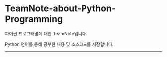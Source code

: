 # TeamNote-about-Python-Programming
파이썬 프로그래밍에 대한 TeamNote입니다.

Python 언어를 통해 공부한 내용 및 소스코드를 저장합니다.

---
